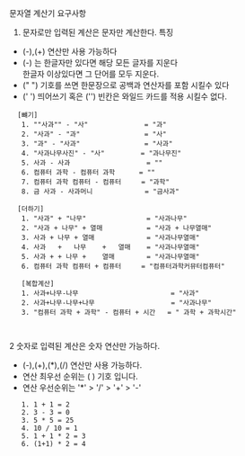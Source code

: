 문자열 계산기 요구사항

1. 문자로만 입력된 계산은 문자만 계산한다.
특징
- (-),(+) 연산만 사용 가능하다
- (-) 는 한글자만 있다면 해당 모든 글자를 지운다  
  한글자 이상있다면 그 단어를 모두 지운다.
- (" ") 기호를 쓰면 한문장으로 공백과 연산자를 포함 시킬수 있다
- (' ') 띄어쓰기 혹은 ('') 빈칸은 와일드 카드를 적용 시킬수 없다.

```text
  [뺴기]
   1. ""사과"" - "사"              = "과"
   2. "사과" - "과"                = "사"
   3. "과" - "사과"                = "사과"
   4. "사과나무사진" - "사"         = "과나무진"
   5. 사과 - 사과                   = ""
   6. 컴퓨터 과학 - 컴퓨터 과학      = ""
   7. 컴퓨터 과학 컴퓨터 - 컴퓨터     = "과학"
   8. 금 사과 - 사과머니             = "금사과"

  [더하기]
   1. "사과" + "나무"               = "사과나무" 
   2. "사과 + 나무" + 열매           = "사과 + 나무열매" 
   3. 사과 + 나무 + 열매             = "사과나무열매"
   4. 사과   +   나무    +   열매    = "사과나무열매"
   5. 사과 + + 나무 +    열매        = "사과나무열매"
   6. 컴퓨터 과학 컴퓨터 + 컴퓨터     = "컴퓨터과학커뮤터컴퓨터"
   
   [복합계산]
   1. 사과+나무-나무                       = "사과"
   2. 사과+나무-나무+나무                   = "사과나무"
   3. "컴퓨터 과학 + 과학" - 컴퓨터 + 시간   = " 과학 + 과학시간"
   
    
```

2 숫자로 입력된 계산은 숫자 연산만 가능하다.
- (-),(+),(*),(/) 연산만 사용 가능하다.
- 연산 최우선 순위는 ( )  기호  입니다. 
- 연산 우선순위는 '*' > '/' > '+' > '-'  
```text
   1. 1 + 1 = 2
   2. 3 - 3 = 0
   3. 5 * 5 = 25
   4. 10 / 10 = 1
   5. 1 + 1 * 2 = 3  
   6. (1+1) * 2 = 4
```